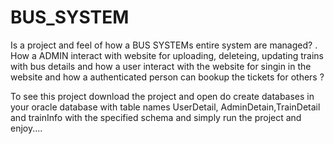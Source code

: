 # BUS_SYSTEM
Is a project and feel of how a BUS SYSTEMs entire system are managed? . How a ADMIN interact with website for uploading, deleteing, updating trains with bus details  and how a user interact with the website for singin in the website and how a authenticated person can bookup the tickets for others ?

To see this project download the project and open do create databases in your oracle database with table names UserDetail, AdminDetain,TrainDetail and trainInfo with the specified schema and simply run the project and enjoy....
